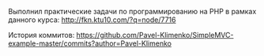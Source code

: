 Выполнил практические задачи по программированию на PHP в рамках данного курса:
http://fkn.ktu10.com/?q=node/7716

История коммитов:
https://github.com/Pavel-Klimenko/SimpleMVC-example-master/commits?author=Pavel-Klimenko



